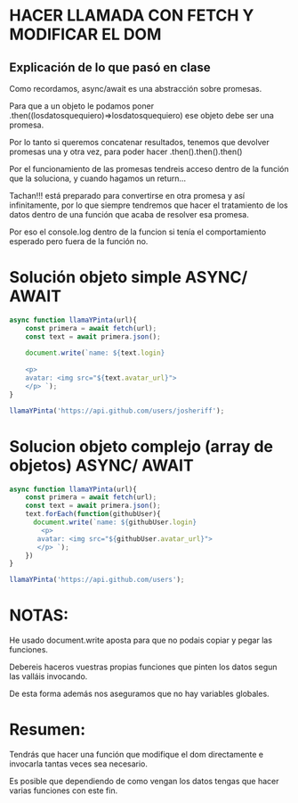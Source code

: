 # HACER LLAMADA CON FETCH Y MODIFICAR EL DOM

## Explicación de lo que pasó en clase

Como recordamos, async/await es una abstracción sobre promesas.

Para que a un objeto le podamos poner .then((losdatosquequiero)=>losdatosquequiero) ese objeto debe ser una promesa.

Por lo tanto si queremos concatenar resultados, tenemos que devolver promesas una y otra vez, para poder hacer .then().then().then()

Por el funcionamiento de las promesas tendreis acceso dentro de la función que la soluciona, y cuando hagamos un return...

Tachan!!! está preparado para convertirse en otra promesa y así infinitamente, por lo que siempre tendremos que hacer el tratamiento
de los datos dentro de una función que acaba de resolver esa promesa.

Por eso el console.log dentro de la funcion si tenía el comportamiento esperado pero fuera de la función no.

# Solución objeto simple ASYNC/ AWAIT

```javascript
async function llamaYPinta(url){
    const primera = await fetch(url);
    const text = await primera.json();
    
    document.write(`name: ${text.login}
    
    <p>
    avatar: <img src="${text.avatar_url}">
    </p> `);
}

llamaYPinta('https://api.github.com/users/josheriff');

```

# Solucion objeto complejo (array de objetos) ASYNC/ AWAIT

```javascript
async function llamaYPinta(url){
    const primera = await fetch(url);
    const text = await primera.json();
    text.forEach(function(githubUser){
      document.write(`name: ${githubUser.login}
        <p>
       avatar: <img src="${githubUser.avatar_url}">
       </p> `);
    })    
}

llamaYPinta('https://api.github.com/users');

```

# NOTAS:

He usado document.write aposta para que no podais copiar y pegar las funciones.

Debereis haceros vuestras propias funciones que pinten los datos segun las valláis invocando.

De esta forma además nos aseguramos que no hay variables globales.

# Resumen:

Tendrás que hacer una función que modifique el dom directamente e invocarla tantas veces sea necesario.

Es posible que dependiendo de como vengan los datos tengas que hacer varias funciones con este fin.
